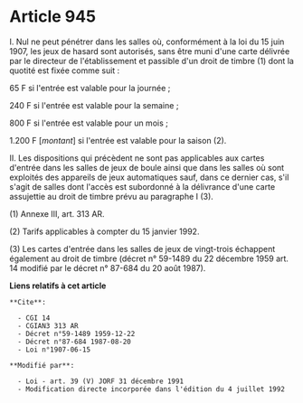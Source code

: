 # Article 945

I. Nul ne peut pénétrer dans les salles où, conformément à la loi du 15 juin 1907, les jeux de hasard sont autorisés, sans
être muni d'une carte délivrée par le directeur de l'établissement et passible d'un droit de timbre (1) dont la quotité est
fixée comme suit :

65 F si l'entrée est valable pour la journée ;

240 F si l'entrée est valable pour la semaine ;

800 F si l'entrée est valable pour un mois ;

1.200 F [*montant*] si l'entrée est valable pour la saison (2).

II. Les dispositions qui précèdent ne sont pas applicables aux cartes d'entrée dans les salles de jeux de boule ainsi que
dans les salles où sont exploités des appareils de jeux automatiques sauf, dans ce dernier cas, s'il s'agit de salles dont
l'accès est subordonné à la délivrance d'une carte assujettie au droit de timbre prévu au paragraphe I (3).

(1) Annexe III, art. 313 AR.

(2) Tarifs applicables à compter du 15 janvier 1992.

(3) Les cartes d'entrée dans les salles de jeux de vingt-trois échappent également au droit de timbre (décret n° 59-1489 du
22 décembre 1959 art. 14 modifié par le décret n° 87-684 du 20 août 1987).

**Liens relatifs à cet article**

	**Cite**:

	  - CGI 14
	  - CGIAN3 313 AR
	  - Décret n°59-1489 1959-12-22
	  - Décret n°87-684 1987-08-20
	  - Loi n°1907-06-15

	**Modifié par**:

	  - Loi - art. 39 (V) JORF 31 décembre 1991
	  - Modification directe incorporée dans l'édition du 4 juillet 1992
